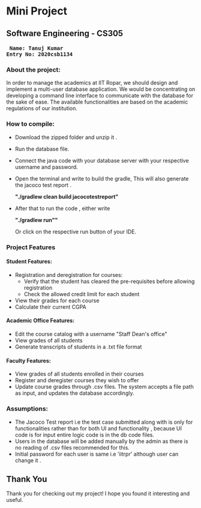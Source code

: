 # Mini Project 
## Software Engineering - CS305

#### <pre> Name: Tanuj Kumar    Entry No: 2020csb1134 </pre>

### About the project:
In order to manage the academics at IIT Ropar,
we should design and implement a multi-user database application. We would be concentrating on developing a 
command line interface to communicate 
with the database for the sake of ease. 
The available functionalities are based on the academic regulations of our institution.


### How to compile:
- Download the zipped folder and unzip it .
- Run the database file.
- Connect the java code with your database server with your respective username and password.
- Open the terminal and write to build the gradle, This will also generate the jacoco test report .

    <b> "./gradlew clean build jacocotestreport"</b>
- After that to run the code , either write 

    <b>"./gradlew run""</b>

    Or click on the respective run button of your IDE.


### Project Features

#### Student Features:
- Registration and deregistration for courses:
   - Verify that the student has cleared the pre-requisites before allowing registration
   - Check the allowed credit limit for each student
- View their grades for each course
- Calculate their current CGPA

#### Academic Office Features:
- Edit the course catalog with a username "Staff Dean's office"
- View grades of all students
- Generate transcripts of students in a .txt file format

#### Faculty Features:
- View grades of all students enrolled in their courses
- Register and deregister courses they wish to offer
- Update course grades through .csv files. The system accepts a file path as input, and updates the database accordingly.


### Assumptions:

- The Jacoco Test report i.e the test case submitted along with is only for functionalities rather than for both UI and functionality , because UI code is for input entire logic code is in the db code files.
- Users in the database will be added manually by the admin as there is no reading of .csv files recommended for this.
- Initial password for each user is same i.e 'iitrpr' although user can change it .


## Thank You

Thank you for checking out my project! I hope you found it interesting and useful.


